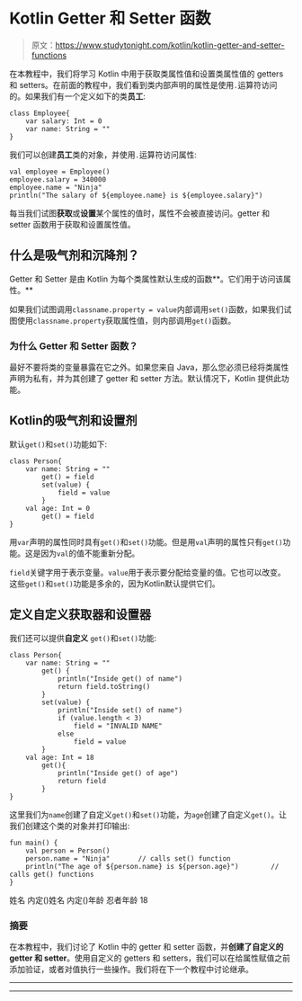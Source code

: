 # Kotlin Getter 和 Setter 函数

> 原文：<https://www.studytonight.com/kotlin/kotlin-getter-and-setter-functions>

在本教程中，我们将学习 Kotlin 中用于获取类属性值和设置类属性值的 getters 和 setters。在前面的教程中，我们看到类内部声明的属性是使用`.`运算符访问的。如果我们有一个定义如下的类**员工**:

```
class Employee{
    var salary: Int = 0
    var name: String = ""
}
```

我们可以创建**员工**类的对象，并使用`.`运算符访问属性:

```
val employee = Employee()
employee.salary = 340000
employee.name = "Ninja"
println("The salary of ${employee.name} is ${employee.salary}")
```

每当我们试图**获取**或**设置**某个属性的值时，属性不会被直接访问。getter 和 setter 函数用于获取和设置属性值。

## 什么是吸气剂和沉降剂？

Getter 和 Setter 是由 Kotlin 为每个类属性默认生成的函数**。它们用于访问该属性。**

如果我们试图调用`classname.property = value`内部调用`set()`函数，如果我们试图使用`classname.property`获取属性值，则内部调用`get()`函数。

### 为什么 Getter 和 Setter 函数？

最好不要将类的变量暴露在它之外。如果您来自 Java，那么您必须已经将类属性声明为私有，并为其创建了 getter 和 setter 方法。默认情况下，Kotlin 提供此功能。

## Kotlin的吸气剂和设置剂

默认`get()`和`set()`功能如下:

```
class Person{
    var name: String = ""
        get() = field
        set(value) {
            field = value
        }
    val age: Int = 0
        get() = field
}
```

用`var`声明的属性同时具有`get()`和`set()`功能。但是用`val`声明的属性只有`get()`功能。这是因为`val`的值不能重新分配。

`field`关键字用于表示变量。`value`用于表示要分配给变量的值。它也可以改变。这些`get()`和`set()`功能是多余的，因为Kotlin默认提供它们。

## 定义自定义获取器和设置器

我们还可以提供**自定义** `get()`和`set()`功能:

```
class Person{
    var name: String = ""
        get() {
            println("Inside get() of name")
            return field.toString()
        }
        set(value) {
            println("Inside set() of name")
            if (value.length < 3)
                field = "INVALID NAME"
            else
                field = value
        }
    val age: Int = 18
        get(){ 
            println("Inside get() of age")
            return field
        }
}
```

这里我们为`name`创建了自定义`get()`和`set()`功能，为`age`创建了自定义`get()`。让我们创建这个类的对象并打印输出:

```
fun main() {
    val person = Person()
    person.name = "Ninja"       // calls set() function
    println("The age of ${person.name} is ${person.age}")        // calls get() functions 
} 
```

姓名
内定()姓名
内定()年龄
忍者年龄 18

### 摘要

在本教程中，我们讨论了 Kotlin 中的 getter 和 setter 函数，并**创建了自定义的 getter 和 setter**。使用自定义的 getters 和 setters，我们可以在给属性赋值之前添加验证，或者对值执行一些操作。我们将在下一个教程中讨论继承。

* * *

* * *